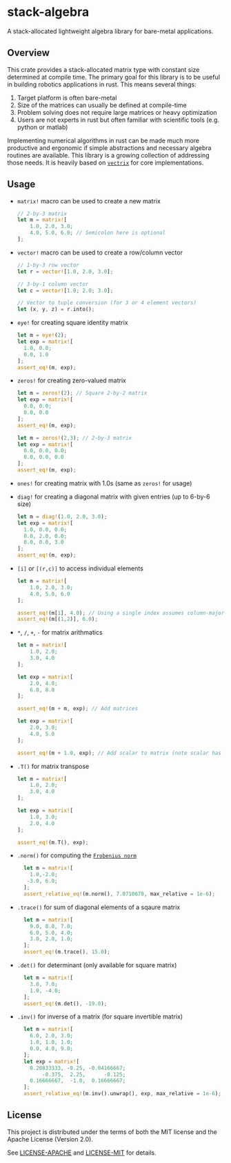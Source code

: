 # stack-algebra
A stack-allocated lightweight algebra library for bare-metal applications.

## Overview
This crate provides a stack-allocated matrix type with constant size determined at 
compile time. The primary goal for this library is to be useful in building robotics
applications in rust. This means several things:
1. Target platform is often bare-metal
2. Size of the matrices can usually be defined at compile-time
3. Problem solving does not require large matrices or heavy optimization
4. Users are not experts in rust but often familiar with scientific tools 
(e.g. python or matlab)

Implementing numerical algorithms in rust can be made much more productive and ergonomic
if simple abstractions and necessary algebra routines are available. This library is
a growing collection of addressing those needs. It is heavily based on 
[`vectrix`][vectrix] for core implementations.

## Usage

- `matrix!` macro can be used to create a new matrix
  ```rust
  // 2-by-3 matrix 
  let m = matrix![
      1.0, 2.0, 3.0;
      4.0, 5.0, 6.0; // Semicolon here is optional
  ]; 
  ```

- `vector!` macro can be used to create a row/column vector
  ```rust
  // 1-by-3 row vector
  let r = vector![1.0, 2.0, 3.0]; 

  // 3-by-1 column vector
  let c = vector![1.0; 2.0; 3.0]; 

  // Vector to tuple conversion (for 3 or 4 element vectors)
  let (x, y, z) = r.into();
  ```

- `eye!` for creating square identity matrix
  ```rust
  let m = eye!(2); 
  let exp = matrix![
    1.0, 0.0;
	0.0, 1.0
  ];
  assert_eq!(m, exp);
  ```

- `zeros!` for creating zero-valued matrix
  ```rust
  let m = zeros!(2); // Square 2-by-2 matrix
  let exp = matrix![
    0.0, 0.0;
	0.0, 0.0
  ];
  assert_eq!(m, exp);

  let m = zeros!(2,3); // 2-by-3 matrix
  let exp = matrix![
    0.0, 0.0, 0.0;
	0.0, 0.0, 0.0
  ];
  assert_eq!(m, exp);
  ```

- `ones!` for creating matrix with 1.0s (same as `zeros!` for usage)

- `diag!` for creating a diagonal matrix with given entries (up to 6-by-6 size)
  ```rust
  let m = diag!(1.0, 2.0, 3.0);
  let exp = matrix![
    1.0, 0.0, 0.0;
	0.0, 2.0, 0.0;
	0.0, 0.0, 3.0
  ];
  assert_eq!(m, exp);
  ```

- `[i]` or `[(r,c)]` to access individual elements
  ```rust
  let m = matrix![
      1.0, 2.0, 3.0;
      4.0, 5.0, 6.0
  ]; 

  assert_eq!(m[1], 4.0); // Using a single index assumes column-major order
  assert_eq!(m[(1,2)], 6.0);
  ```

- `*`, `/`, `+`, `-` for matrix arithmatics
  ```rust
  let m = matrix![
      1.0, 2.0;
	  3.0, 4.0
  ];

  let exp = matrix![
      2.0, 4.0;
	  6.0, 8.0
  ];

  assert_eq!(m + m, exp); // Add matrices
  
  let exp = matrix![
      2.0, 3.0;
	  4.0, 5.0
  ];

  assert_eq!(m + 1.0, exp); // Add scalar to matrix (note scalar has to be behind the operator)
  ```

- `.T()` for matrix transpose
  ```rust
  let m = matrix![
      1.0, 2.0;
	  3.0, 4.0
  ];

  let exp = matrix![
      1.0, 3.0;
	  2.0, 4.0
  ];

  assert_eq!(m.T(), exp); 

- `.norm()` for computing the [`Frobenius norm`][frobenius]
  ```rust
	let m = matrix![
	  1.0,-2.0;
	 -3.0, 6.0;
	];
	assert_relative_eq!(m.norm(), 7.0710678, max_relative = 1e-6);
  ```

- `.trace()` for sum of diagonal elements of a sqaure matrix
  ```rust
	let m = matrix![
	  9.0, 8.0, 7.0;
	  6.0, 5.0, 4.0;
	  3.0, 2.0, 1.0;
	];
	assert_eq!(m.trace(), 15.0);
  ```

- `.det()` for determinant (only available for square matrix)
  ```rust
    let m = matrix![
	  3.0, 7.0;
	  1.0, -4.0;
	];
    assert_eq!(m.det(), -19.0); 
  ```

- `.inv()` for inverse of a matrix (for square invertible matrix)
  ```rust
	let m = matrix![
	  6.0, 2.0, 3.0;
	  1.0, 1.0, 1.0;
	  0.0, 4.0, 9.0;
	];
	let exp = matrix![
	  0.20833333, -0.25, -0.04166667;
	      -0.375,  2.25,      -0.125;
	  0.16666667,  -1.0,  0.16666667;
	];
	assert_relative_eq!(m.inv().unwrap(), exp, max_relative = 1e-6);
  ```

## License

This project is distributed under the terms of both the MIT license and the Apache License (Version 2.0).

See [LICENSE-APACHE](LICENSE-APACHE) and [LICENSE-MIT](LICENSE-MIT) for details.

[vectrix]: https://docs.rs/vectrix/latest/vectrix/
[frobenius]: https://en.wikipedia.org/wiki/Matrix_norm#Frobenius_norm